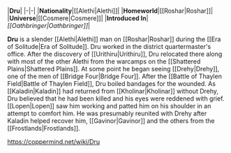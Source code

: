 |**Dru**|
|-|-|
|**Nationality**|[[Alethi\|Alethi]]|
|**Homeworld**|[[Roshar\|Roshar]]|
|**Universe**|[[Cosmere\|Cosmere]]|
|**Introduced In**|*[[Oathbringer\|Oathbringer]]*|

**Dru** is a slender [[Alethi\|Alethi]] man on [[Roshar\|Roshar]] during the [[Era of Solitude\|Era of Solitude]].
Dru worked in the district quartermaster's office. After the discovery of [[Urithiru\|Urithiru]], Dru relocated there along with most of the other Alethi from the warcamps on the [[Shattered Plains\|Shattered Plains]]. At some point he began seeing [[Drehy\|Drehy]], one of the men of [[Bridge Four\|Bridge Four]].
After the [[Battle of Thaylen Field\|Battle of Thaylen Field]], Dru boiled bandages for the wounded. As [[Kaladin\|Kaladin]] had returned from [[Kholinar\|Kholinar]] without Drehy, Dru believed that he had been killed and his eyes were reddened with grief. [[Lopen\|Lopen]] saw him working and patted him on his shoulder in an attempt to comfort him. He was presumably reunited with Drehy after Kaladin helped recover him, [[Gavinor\|Gavinor]] and the others from the [[Frostlands\|Frostlands]].



https://coppermind.net/wiki/Dru